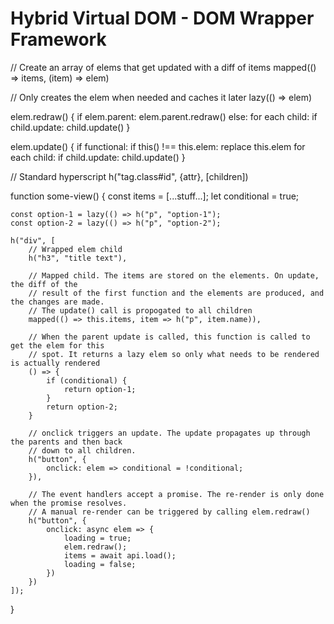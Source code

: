 # Hybrid Virtual DOM - DOM Wrapper Framework

// Create an array of elems that get updated with a diff of items
mapped(() => items, (item) => elem)

// Only creates the elem when needed and caches it later
lazy(() => elem)

elem.redraw() {
    if elem.parent:
        elem.parent.redraw()
    else:
        for each child: if child.update: child.update()
}

elem.update() {
    if functional: if this() !== this.elem: replace this.elem
    for each child: if child.update: child.update()
}

// Standard hyperscript
h("tag.class#id", {attr}, [children])

function some-view() {
    const items = [...stuff...];
    let conditional = true;

    const option-1 = lazy(() => h("p", "option-1");
    const option-2 = lazy(() => h("p", "option-2");

    h("div", [
        // Wrapped elem child
        h("h3", "title text"),
        
        // Mapped child. The items are stored on the elements. On update, the diff of the
        // result of the first function and the elements are produced, and the changes are made.
        // The update() call is propogated to all children
        mapped(() => this.items, item => h("p", item.name)),
        
        // When the parent update is called, this function is called to get the elem for this
        // spot. It returns a lazy elem so only what needs to be rendered is actually rendered
        () => {
            if (conditional) {
                return option-1;
            }
            return option-2;
        }
        
        // onclick triggers an update. The update propagates up through the parents and then back
        // down to all children.
        h("button", {
            onclick: elem => conditional = !conditional;
        }),
        
        // The event handlers accept a promise. The re-render is only done when the promise resolves.
        // A manual re-render can be triggered by calling elem.redraw()
        h("button", {
            onclick: async elem => {
                loading = true;
                elem.redraw();
                items = await api.load();
                loading = false;
            })
        })
    ]);
}
